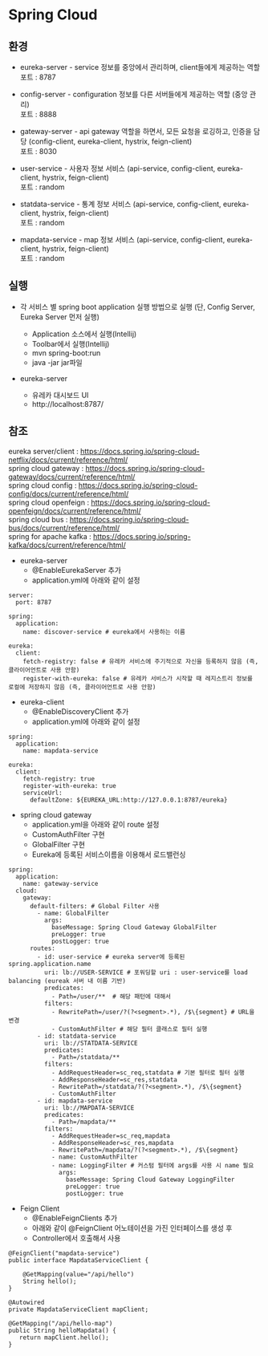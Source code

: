 # Spring Cloud

## 환경

* eureka-server - service 정보를 중앙에서 관리하며, client들에게 제공하는 역할  
포트 : 8787

* config-server - configuration 정보를 다른 서버들에게 제공하는 역할 (중앙 관리)  
포트 : 8888

* gateway-server - api gateway 역할을 하면서, 모든 요청을 로깅하고, 인증을 담당 (config-client, eureka-client, hystrix, feign-client)  
포트 : 8030

* user-service - 사용자 정보 서비스 (api-service, config-client, eureka-client, hystrix, feign-client)  
포트 : random

* statdata-service - 통계 정보 서비스 (api-service, config-client, eureka-client, hystrix, feign-client)  
포트 : random

* mapdata-service - map 정보 서비스 (api-service, config-client, eureka-client, hystrix, feign-client)  
포트 : random

## 실행
* 각 서비스 별 spring boot application 실행 방법으로 실행 (단, Config Server, Eureka Server 먼저 실행)   
    - Application 소스에서 실행(Intellij)  
    - Toolbar에서 실행(Intellij)  
    - mvn spring-boot:run  
    - java -jar jar파일  
    
* eureka-server  
    - 유레카 대시보드 UI 
    - http://localhost:8787/  


## 참조
eureka server/client : https://docs.spring.io/spring-cloud-netflix/docs/current/reference/html/  
spring cloud gateway : https://docs.spring.io/spring-cloud-gateway/docs/current/reference/html/  
spring cloud config : https://docs.spring.io/spring-cloud-config/docs/current/reference/html/  
spring cloud openfeign : https://docs.spring.io/spring-cloud-openfeign/docs/current/reference/html/  
spring cloud bus : https://docs.spring.io/spring-cloud-bus/docs/current/reference/html/  
spring for apache kafka : https://docs.spring.io/spring-kafka/docs/current/reference/html/  

* eureka-server
    - @EnableEurekaServer 추가  
    - application.yml에 아래와 같이 설정  
```
server:
  port: 8787

spring:
  application:
    name: discover-service # eureka에서 사용하는 이름

eureka:
  client:
    fetch-registry: false # 유레카 서비스에 주기적으로 자신을 등록하지 않음 (즉, 클라이어언트로 사용 안함)
    register-with-eureka: false # 유레카 서비스가 시작할 때 레지스트리 정보를 로컬에 저장하지 않음 (즉, 클라이어언트로 사용 안함)
```

* eureka-client
    - @EnableDiscoveryClient 추가  
    - application.yml에 아래와 같이 설정  
    
```
spring:
  application:
    name: mapdata-service

eureka:
  client:
    fetch-registry: true
    register-with-eureka: true
    serviceUrl:
      defaultZone: ${EUREKA_URL:http://127.0.0.1:8787/eureka}
```

* spring cloud gateway
    - application.yml을 아래와 같이 route 설정    
    - CustomAuthFilter 구현  
    - GlobalFilter 구현  
    - Eureka에 등록된 서비스이름을 이용해서 로드밸런싱   
```
spring:
  application:
    name: gateway-service
  cloud:
    gateway:
      default-filters: # Global Filter 사용
        - name: GlobalFilter
          args:
            baseMessage: Spring Cloud Gateway GlobalFilter
            preLogger: true
            postLogger: true
      routes:
        - id: user-service # eureka server에 등록된 spring.application.name
          uri: lb://USER-SERVICE # 포워딩할 uri : user-service를 load balancing (eureak 서버 내 이름 기반)
          predicates:
            - Path=/user/**  # 해당 패턴에 대해서
          filters:
            - RewritePath=/user/?(?<segment>.*), /$\{segment} # URL을 변경
            - CustomAuthFilter # 해당 필터 클래스로 필터 실행
        - id: statdata-service
          uri: lb://STATDATA-SERVICE
          predicates:
            - Path=/statdata/**
          filters:
            - AddRequestHeader=sc_req,statdata # 기본 필터로 필터 실행
            - AddResponseHeader=sc_res,statdata
            - RewritePath=/statdata/?(?<segment>.*), /$\{segment}
            - CustomAuthFilter
        - id: mapdata-service
          uri: lb://MAPDATA-SERVICE
          predicates:
            - Path=/mapdata/**
          filters:
            - AddRequestHeader=sc_req,mapdata
            - AddResponseHeader=sc_res,mapdata
            - RewritePath=/mapdata/?(?<segment>.*), /$\{segment}
            - name: CustomAuthFilter
            - name: LoggingFilter # 커스텀 필터에 args를 사용 시 name 필요
              args:
                baseMessage: Spring Cloud Gateway LoggingFilter
                preLogger: true
                postLogger: true
```

* Feign Client  
    - @EnableFeignClients 추가  
    - 아래와 같이 @FeignClient 어노테이션을 가진 인터페이스를 생성 후
    - Controller에서 호출해서 사용

```
@FeignClient("mapdata-service")
public interface MapdataServiceClient {

    @GetMapping(value="/api/hello")
    String hello();
}

```
```    
@Autowired
private MapdataServiceClient mapClient;

@GetMapping("/api/hello-map")
public String helloMapdata() {
   return mapClient.hello();
}
```
